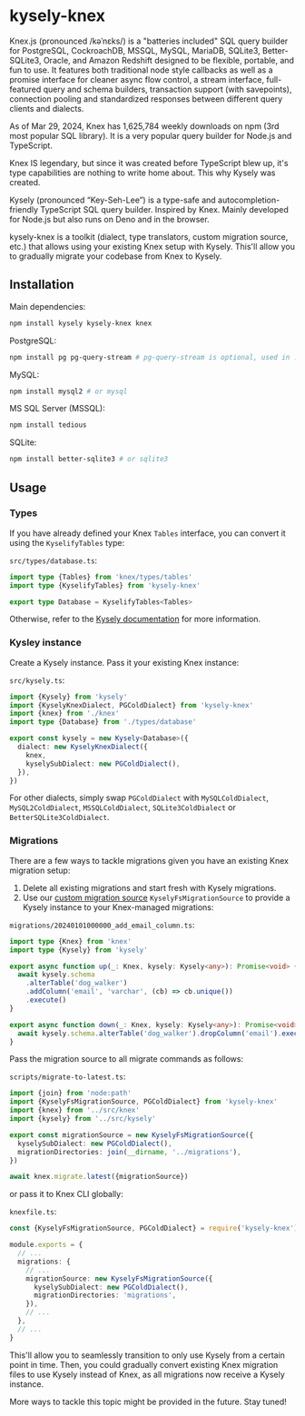 # kysely-knex

Knex.js (pronounced /kəˈnɛks/) is a "batteries included" SQL query builder for PostgreSQL, CockroachDB, MSSQL, MySQL, MariaDB, SQLite3, Better-SQLite3, Oracle, and Amazon Redshift designed to be flexible, portable, and fun to use. It features both traditional node style callbacks as well as a promise interface for cleaner async flow control, a stream interface, full-featured query and schema builders, transaction support (with savepoints), connection pooling and standardized responses between different query clients and dialects.

As of Mar 29, 2024, Knex has 1,625,784 weekly downloads on npm (3rd most popular SQL library). It is a very popular query builder for Node.js and TypeScript.

Knex IS legendary, but since it was created before TypeScript blew up, it's type capabilities are nothing to write home about. This why Kysely was created.

Kysely (pronounced “Key-Seh-Lee”) is a type-safe and autocompletion-friendly TypeScript SQL query builder. Inspired by Knex. Mainly developed for Node.js but also runs on Deno and in the browser.

kysely-knex is a toolkit (dialect, type translators, custom migration source, etc.) that allows using your existing Knex setup with Kysely. This'll allow you to gradually migrate your codebase from Knex to Kysely.

## Installation

Main dependencies:

```sh
npm install kysely kysely-knex knex
```

PostgreSQL:

```sh
npm install pg pg-query-stream # pg-query-stream is optional, used in .stream() method
```

MySQL:

```sh
npm install mysql2 # or mysql
```

MS SQL Server (MSSQL):

```sh
npm install tedious
```

SQLite:

```sh
npm install better-sqlite3 # or sqlite3
```

## Usage

### Types

If you have already defined your Knex `Tables` interface, you can convert it using
the `KyselifyTables` type:

`src/types/database.ts`:

```ts
import type {Tables} from 'knex/types/tables'
import type {KyselifyTables} from 'kysely-knex'

export type Database = KyselifyTables<Tables>
```

Otherwise, refer to the [Kysely documentation](https://kysely.dev/docs/getting-started#types) for more information.

### Kysley instance

Create a Kysely instance. Pass it your existing Knex instance:

`src/kysely.ts`:

```ts
import {Kysely} from 'kysely'
import {KyselyKnexDialect, PGColdDialect} from 'kysely-knex'
import {knex} from './knex'
import type {Database} from './types/database'

export const kysely = new Kysely<Database>({
  dialect: new KyselyKnexDialect({
    knex,
    kyselySubDialect: new PGColdDialect(),
  }),
})
```

For other dialects, simply swap `PGColdDialect` with `MySQLColdDialect`, `MySQL2ColdDialect`, `MSSQLColdDialect`, `SQLite3ColdDialect` or `BetterSQLite3ColdDialect`.

### Migrations

There are a few ways to tackle migrations given you have an existing Knex migration setup:

1. Delete all existing migrations and start fresh with Kysely migrations.
2. Use our [custom migration source](https://knexjs.org/guide/migrations.html#custom-migration-sources) `KyselyFsMigrationSource` to provide a Kysely instance to your Knex-managed migrations:

`migrations/20240101000000_add_email_column.ts`:

```ts
import type {Knex} from 'knex'
import type {Kysely} from 'kysely'

export async function up(_: Knex, kysely: Kysely<any>): Promise<void> {
  await kysely.schema
    .alterTable('dog_walker')
    .addColumn('email', 'varchar', (cb) => cb.unique())
    .execute()
}

export async function down(_: Knex, kysely: Kysely<any>): Promise<void> {
  await kysely.schema.alterTable('dog_walker').dropColumn('email').execute()
}
```

Pass the migration source to all migrate commands as follows:

`scripts/migrate-to-latest.ts`:

```ts
import {join} from 'node:path'
import {KyselyFsMigrationSource, PGColdDialect} from 'kysely-knex'
import {knex} from '../src/knex'
import {kysely} from '../src/kysely'

export const migrationSource = new KyselyFsMigrationSource({
  kyselySubDialect: new PGColdDialect(),
  migrationDirectories: join(__dirname, '../migrations'),
})

await knex.migrate.latest({migrationSource})
```

or pass it to Knex CLI globally:

`knexfile.ts`:

```ts
const {KyselyFsMigrationSource, PGColdDialect} = require('kysely-knex')

module.exports = {
  // ...
  migrations: {
    // ...
    migrationSource: new KyselyFsMigrationSource({
      kyselySubDialect: new PGColdDialect(),
      migrationDirectories: 'migrations',
    }),
    // ...
  },
  // ...
}
```

This'll allow you to seamlessly transition to only use Kysely from a certain point in time. Then, you could gradually convert existing Knex migration files to use Kysely instead of Knex, as all migrations now receive a Kysely instance.

More ways to tackle this topic might be provided in the future. Stay tuned!
